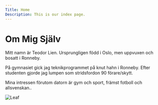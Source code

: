 ```yaml
---
Title: Home
Description: This is our index page.
---
```


# Om Mig Själv
Mitt namn är Teodor Lien. Ursprungligen född i Oslo, men uppvuxen och bosatt i Ronneby.

På gymnasiet gick jag teknikprogrammet på knut hahn i Ronneby. Efter studenten gjorde jag lumpen som stridsfordon 90 förare/skytt.

Mina intressen förutom datorn är gym och sport, främst fotboll och allsvenskan..

![Leaf](image/leaf_256x256.png)